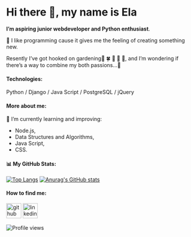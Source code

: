 # Hi there 👋, my name is Ela

**I’m aspiring junior webdeveloper and Python enthusiast**.

:rocket: I like programming cause it gives me the feeling of creating something new. 

Resently I’ve got hooked on gardening:sunflower: :four_leaf_clover: :bee:
:hibiscus: :evergreen_tree:, and I’m wondering if there’s a way to combine my both passions...:thinking: 

#### Technologies: 
Python / Django / Java Script / PostgreSQL / jQuery

#### More about me:

🌱 I’m currently learning and improving:
 * Node.js, 
 * Data Structures and Algorithms, 
 * Java Script,
 * CSS. 

#### :bar_chart: My GitHub Stats:

[![Top Langs](https://github-readme-stats.vercel.app/api/top-langs/?username=ElaJK01&layout=compact?hide=SCSS)](https://github.com/anuraghazra/github-readme-stats) [![Anurag's GitHub stats](https://github-readme-stats.vercel.app/api?username=ElaJK01&show_icons=true)](https://github.com/anuraghazra/github-readme-stats)


#### How to find me:

[<img src='https://cdn.jsdelivr.net/npm/simple-icons@3.0.1/icons/github.svg' alt='github' height='40'>](https://github.com/ElaJK01)      [<img src='https://cdn.jsdelivr.net/npm/simple-icons@3.0.1/icons/linkedin.svg' alt='linkedin' height='40'>](https://www.linkedin.com/in/elzbieta-januskaleta/)  

![Profile views](https://gpvc.arturio.dev/ElaJK01) 
